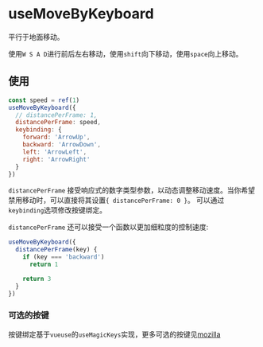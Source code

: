 # useMoveByKeyboard

平行于地面移动。

使用`W S A D`进行前后左右移动，使用`shift`向下移动，使用`space`向上移动。

## 使用

```js
const speed = ref(1)
useMoveByKeyboard({
  // distancePerFrame: 1,
  distancePerFrame: speed,
  keybinding: {
    forward: 'ArrowUp',
    backward: 'ArrowDown',
    left: 'ArrowLeft',
    right: 'ArrowRight'
  }
})
```

`distancePerFrame` 接受响应式的数字类型参数，以动态调整移动速度。当你希望禁用移动时，可以直接将其设置`{ distancePerFrame: 0 }`。
可以通过`keybinding`选项修改按键绑定。

`distancePerFrame` 还可以接受一个函数以更加细粒度的控制速度:

```js
useMoveByKeyboard({
  distancePerFrame(key) {
    if (key === 'backward')
      return 1

    return 3
  }
})
```

### 可选的按键

按键绑定基于`vueuse`的`useMagicKeys`实现，更多可选的按键见[mozilla](https://developer.mozilla.org/zh-CN/docs/Web/API/KeyboardEvent/key)
